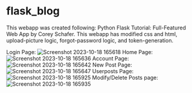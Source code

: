 # flask_blog
This webapp was created following: Python Flask Tutorial: Full-Featured Web App by Corey Schafer.
This webapp has modified css and html, upload-picture logic, forgot-password logic, and token-generation.

Login Page:
![Screenshot 2023-10-18 165618](https://github.com/andygonzalez6/flask_blog/assets/88167882/9997f897-9059-403d-a085-8127968a4997)
Home Page:
![Screenshot 2023-10-18 165636](https://github.com/andygonzalez6/flask_blog/assets/88167882/bb1b43f6-bedd-45c0-a308-840096886031)
Account Page:
![Screenshot 2023-10-18 165642](https://github.com/andygonzalez6/flask_blog/assets/88167882/86b155d3-9b6f-447f-bc61-acccf07ded56)
New Post Page:
![Screenshot 2023-10-18 165647](https://github.com/andygonzalez6/flask_blog/assets/88167882/b6383977-0aca-45da-a9d4-0fca32638a2d)
Userposts Page:
![Screenshot 2023-10-18 165925](https://github.com/andygonzalez6/flask_blog/assets/88167882/ecda8366-2d80-4f15-badb-12c3806e93a2)
Modify/Delete Posts page:
![Screenshot 2023-10-18 165935](https://github.com/andygonzalez6/flask_blog/assets/88167882/d6ad7cb6-100c-47a5-a6f1-4cf669c1047e)

